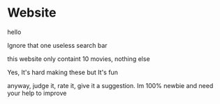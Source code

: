 # Website

hello

Ignore that one useless search bar

this website only containt 10 movies, nothing else

Yes, It's hard making these but It's fun

anyway, judge it, rate it, give it a suggestion. Im 100% newbie and need your help to improve
